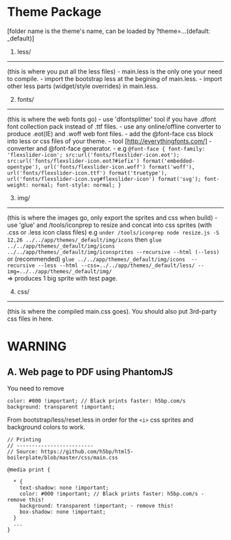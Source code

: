 Theme Package 
=============
[folder name is the theme's name, can be loaded by ?theme=...(default: _default)]

1. less/ 
-------
(this is where you put all the less files)
	- main.less is the only one your need to compile.
	- import the bootstrap less at the begining of main.less.
	- import other less parts (widget/style overrides) in main.less.


2. fonts/ 
--------
(this is where the web fonts go)
	- use 'dfontsplitter' tool if you have .dfont font collection pack instead of .ttf files.
	- use any online/offline converter to produce .eot(IE) and .woff web font files.
	- add the @font-face css block into less or css files of your theme.
	- tool [http://everythingfonts.com/] - converter and @font-face generator.
	- e.g
	```
		@font-face {
		font-family: 'flexslider-icon';
			src:url('fonts/flexslider-icon.eot');
			src:url('fonts/flexslider-icon.eot?#iefix') format('embedded-opentype'),
				url('fonts/flexslider-icon.woff') format('woff'),
				url('fonts/flexslider-icon.ttf') format('truetype'),
				url('fonts/flexslider-icon.svg#flexslider-icon') format('svg');
			font-weight: normal;
			font-style: normal;
		}
	```

3. img/ 
------
(this is where the images go, only export the sprites and css when build)
	- use 'glue' and /tools/iconprep to resize and concat into css sprites (with .css or .less icon class files)
		e.g
		```
			under /tools/iconprep
			node resize.js -S 12,26 ../../app/themes/_default/img/icons
		```
		then
		```
			glue ../../app/themes/_default/img/icons ../../app/themes/_default/img/iconsprites --recursive --html (--less) 
		```
		or (recommended)
		```
			glue ../../app/themes/_default/img/icons  --recursive --less --html --css=../../app/themes/_default/less/ --img=../../app/themes/_default/img/
		```		
		=> produces 1 big sprite with test page.

4. css/ 
---------
(this is where the compiled main.css goes).
You should also put 3rd-party css files in here.


WARNING
=======

A. Web page to PDF using PhantomJS
-----------------------------------

You need to remove 
```
color: #000 !important; // Black prints faster: h5bp.com/s
background: transparent !important;
```
From bootstrap/less/reset.less in order for the `<i>` css sprites and background colors to work.
```
// Printing
// -------------------------
// Source: https://github.com/h5bp/html5-boilerplate/blob/master/css/main.css

@media print {

  * {
    text-shadow: none !important;
    color: #000 !important; // Black prints faster: h5bp.com/s - remove this!
    background: transparent !important; - remove this!
    box-shadow: none !important;
  }
  ...
}
```